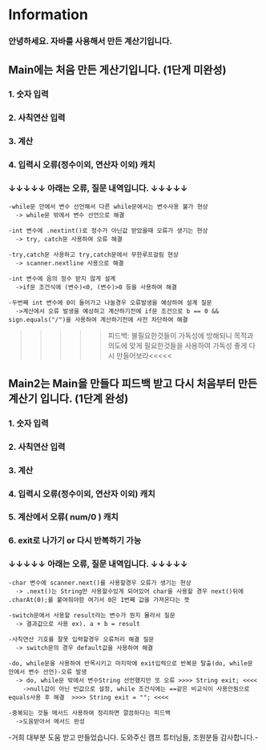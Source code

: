 # Information
### 안녕하세요. 자바를 사용해서 만든 계산기입니다.
 
## Main에는 처음 만든 게산기입니다. (1단게 미완성)
### 1. 숫자 입력
### 2. 사칙연산 입력
### 3. 계산
### 4. 입력시 오류(정수이외, 연산자 이외) 캐치

### ↓↓↓↓↓ 아래는 오류, 질문 내역입니다. ↓↓↓↓↓
  
    -while문 안에서 변수 선언해서 다른 while문에서는 변수사용 불가 현상
      -> while문 밖에서 변수 선언으로 해결

    -int 변수에 .nextint()로 정수가 아닌값 받았을때 오류가 생기는 현상
      -> try, catch문 사용하여 오류 해결
      
    -try,catch문 사용하고 try,catch문에서 무한루프걸림 현상
      -> scanner.nextline 사용으로 해결
        
    -int 변수에 음의 정수 받지 않게 설계
      ->if문 조건식에 (변수)<0, (변수)>0 등을 사용하여 해결

    -두번째 int 변수에 0이 들어가고 나눌경우 오류발생을 예상하여 설계 질문
      ->계산에서 오류 발생을 예상하고 계산하기전에 if문 조건으로 b == 0 && sign.equals("/")을 사용하여 계산하기전에 사전 차단하여 해결

   >>>>>피드백: 불필요한것들이 가독성에 방해되니 목적과 의도에 맞게 필요한것들을 사용하여 가독성 좋게 다시 만들어보라<<<<<
      
  
## Main2는 Main을 만들다 피드백 받고 다시 처음부터 만든 계산기 입니다. (1단계 완성)
### 1. 숫자 입력
### 2. 사칙연산 입력
### 3. 계산
### 4. 입력시 오류(정수이외, 연산자 이외) 캐치
### 5. 계산에서 오류( num/0 ) 캐치
### 6. exit로 나가기 or 다시 반복하기 가능

### ↓↓↓↓↓ 아래는 오류, 질문 내역입니다. ↓↓↓↓↓
  
    -char 변수에 scanner.next()를 사용할경우 오류가 생기는 현상
      -> .next()는 String만 사용할수있게 되어있어 char을 사용할 경우 next()뒤에 .charAt(0);를 붙여줘야함 여기서 0은 1번째 값을 가져온다는 뜻
      
    -switch문에서 사용할 result라는 변수가 뭔지 몰라서 질문 
      -> 결과값으로 사용 ex). a + b = result
      
    -사칙연산 기호를 잘못 입력할경우 오류처리 해결 질문
      -> switch문의 경우 default값을 사용하여 해결 
      
    -do, while문을 사용하여 반목시키고 마지막에 exit입력으로 반복문 탈출(do, while문 안에서 변수 선언)-오류 발생
      -> do, while문 밖에서 변수String 선언했지만 또 오류 >>>> String exit; <<<< 
        ->null값이 아닌 빈값으로 설정, while 조건식에는 ==같은 비교식이 사용안됨으로 equals사용 후 해결  >>>> String exit = ""; <<<<
    
    -중복되는 것들 메서드 사용하여 정리하면 깔끔하다는 피드백
      ->도움받아서 메서드 완성
   
-거희 대부분 도움 받고 만들었습니다. 도와주신 캠프 튜터님들, 조원분들 감사합니다.-
